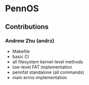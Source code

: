 # PennOS

## Contributions

### Andrew Zhu (andrz)

- Makefile
- basic CI
- all filesystem kernel-level methods
- low-level FAT implementation
- pennfat standalone (all commands)
- main errno implementation
